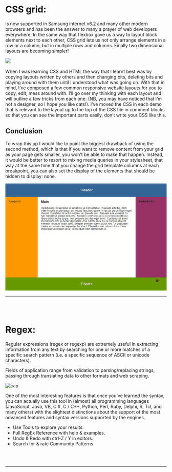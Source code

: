 # CSS grid:

is now supported in Samsung internet v6.2 and many other modern browsers and has been the answer to many a prayer of web developers everywhere. In the same way that flexbox gave us a way to layout block elements next to each other, CSS grid lets us not only arrange elements in a row or a column, but in multiple rows and columns. Finally two dimensional layouts are becoming simpler!

![](https://i.stack.imgur.com/S2X37.gif)

When I was learning CSS and HTML the way that I learnt best was by copying layouts written by others and then changing bits, deleting bits and playing around with them until I understood what was going on. With that in mind, I’ve composed a few common responsive website layouts for you to copy, edit, mess around with. I’ll go over my thinking with each layout and will outline a few tricks from each one. (NB, you may have noticed that I’m not a designer, so I hope you like cats!). I’ve moved the CSS in each demo that is relevant to the layout up to the top of the CSS file in comment blocks so that you can see the important parts easily, don’t write your CSS like this.

## Conclusion

To wrap this up I would like to point the biggest drawback of using the second method, which is that if you want to remove content from your grid as your page gets smaller, you won’t be able to make that happen. Instead, it would be better to resort to mixing media queries in your stylesheet, that way at the same time that you change the grid template columns at each breakpoint, you can also set the display of the elements that should be hidden to display: none.

![cap](https://github.com/Dianashafee/Reading-Notes-1/raw/master/Resorses/img2.gif)

<hr>

<br>
<br>

# Regex:

Regular expressions (regex or regexp) are extremely useful in extracting information from any text by searching for one or more matches of a specific search pattern (i.e. a specific sequence of ASCII or unicode characters).

Fields of application range from validation to parsing/replacing strings, passing through translating data to other formats and web scraping.

![cap](https://res.cloudinary.com/practicaldev/image/fetch/s--O0siYdEi--/c_imagga_scale,f_auto,fl_progressive,h_420,q_auto,w_1000/https://dev-to-uploads.s3.amazonaws.com/i/dbnauyuy7y1o3k839iny.png)

One of the most interesting features is that once you’ve learned the syntax, you can actually use this tool in (almost) all programming languages ​​(JavaScript, Java, VB, C #, C / C++, Python, Perl, Ruby, Delphi, R, Tcl, and many others) with the slightest distinctions about the support of the most advanced features and syntax versions supported by the engines.

- Use Tools to explore your results.
- Full RegEx Reference with help & examples.
- Undo & Redo with ctrl-Z / Y in editors.
- Search for & rate Community Patterns

<br>
<br>
<hr>
